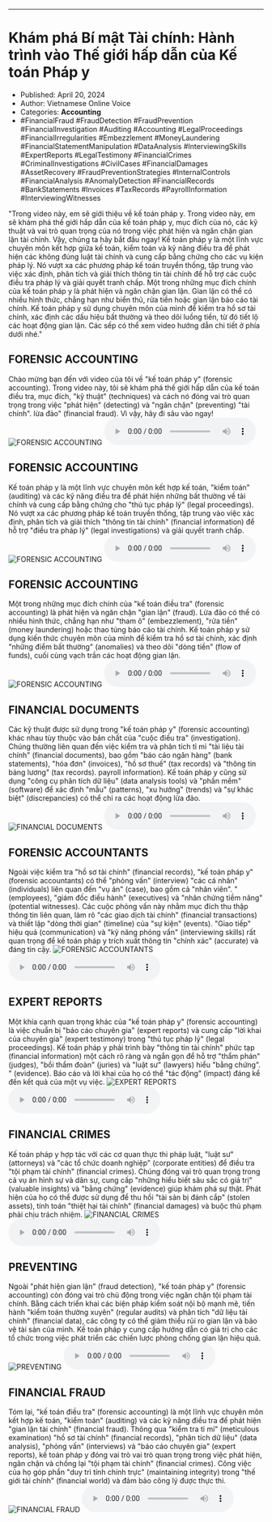 
---

# Khám phá Bí mật Tài chính: Hành trình vào Thế giới hấp dẫn của Kế toán Pháp y

- Published: April 20, 2024
- Author: Vietnamese Online Voice
- Categories: **Accounting**
- #FinancialFraud #FraudDetection #FraudPrevention #FinancialInvestigation #Auditing #Accounting #LegalProceedings #FinancialIrregularities #Embezzlement #MoneyLaundering #FinancialStatementManipulation #DataAnalysis #InterviewingSkills #ExpertReports #LegalTestimony #FinancialCrimes #CriminalInvestigations #CivilCases #FinancialDamages #AssetRecovery #FraudPreventionStrategies #InternalControls #FinancialAnalysis #AnomalyDetection #FinancialRecords #BankStatements #Invoices #TaxRecords #PayrollInformation #InterviewingWitnesses

"Trong video này, em sẽ giới thiệu về kế toán pháp y. Trong video này, em sẽ khám phá thế giới hấp dẫn của kế toán pháp y, mục đích của nó, các kỹ thuật và vai trò quan trọng của nó trong việc phát hiện và ngăn chặn gian lận tài chính. Vậy, chúng ta hãy bắt đầu ngay! Kế toán pháp y là một lĩnh vực chuyên môn kết hợp giữa kế toán, kiểm toán và kỹ năng điều tra để phát hiện các không đúng luật tài chính và cung cấp bằng chứng cho các vụ kiện pháp lý. Nó vượt xa các phương pháp kế toán truyền thống, tập trung vào việc xác định, phân tích và giải thích thông tin tài chính để hỗ trợ các cuộc điều tra pháp lý và giải quyết tranh chấp. Một trong những mục đích chính của kế toán pháp y là phát hiện và ngăn chặn gian lận. Gian lận có thể có nhiều hình thức, chẳng hạn như biển thủ, rửa tiền hoặc gian lận báo cáo tài chính. Kế toán pháp y sử dụng chuyên môn của mình để kiểm tra hồ sơ tài chính, xác định các dấu hiệu bất thường và theo dõi luồng tiền, từ đó tiết lộ các hoạt động gian lận. Các sếp có thể xem video hướng dẫn chi tiết ở phía dưới nhé."


## FORENSIC ACCOUNTING

Chào mừng bạn đến với video của tôi về "kế toán pháp y" (forensic accounting). Trong video này, tôi sẽ khám phá thế giới hấp dẫn của kế toán điều tra, mục đích, "kỹ thuật" (techniques) và cách nó đóng vai trò quan trọng trong việc "phát hiện" (detecting) và "ngăn chặn" (preventing) "tài chính". lừa đảo" (financial fraud). Vì vậy, hãy đi sâu vào ngay!
![FORENSIC ACCOUNTING](https://http-archiver-apis-production-80.schnworks.com/storage/images/transitions/2024-04-20/transition-890802406-Montserrat-Thin-673AB7.jpg)
<audio controls>
    <source src="https://http-archiver-apis-production-80.schnworks.com/storage/audio/file-11457073187.mp3" type="audio/mpeg">
</audio>



## FORENSIC ACCOUNTING

Kế toán pháp y là một lĩnh vực chuyên môn kết hợp kế toán, "kiểm toán" (auditing) và các kỹ năng điều tra để phát hiện những bất thường về tài chính và cung cấp bằng chứng cho "thủ tục pháp lý" (legal proceedings). Nó vượt xa các phương pháp kế toán truyền thống, tập trung vào việc xác định, phân tích và giải thích "thông tin tài chính" (financial information) để hỗ trợ "điều tra pháp lý" (legal investigations) và giải quyết tranh chấp.
![FORENSIC ACCOUNTING](https://http-archiver-apis-production-80.schnworks.com/storage/images/transitions/2024-04-20/transition-1313085120-Montserrat-Medium-673AB7.jpg)
<audio controls>
    <source src="https://http-archiver-apis-production-80.schnworks.com/storage/audio/file-26683028711.mp3" type="audio/mpeg">
</audio>



## FORENSIC ACCOUNTING

Một trong những mục đích chính của "kế toán điều tra" (forensic accounting) là phát hiện và ngăn chặn "gian lận" (fraud). Lừa đảo có thể có nhiều hình thức, chẳng hạn như "tham ô" (embezzlement), "rửa tiền" (money laundering) hoặc thao túng báo cáo tài chính. Kế toán pháp y sử dụng kiến ​​thức chuyên môn của mình để kiểm tra hồ sơ tài chính, xác định "những điểm bất thường" (anomalies) và theo dõi "dòng tiền" (flow of funds), cuối cùng vạch trần các hoạt động gian lận.
![FORENSIC ACCOUNTING](https://http-archiver-apis-production-80.schnworks.com/storage/images/transitions/2024-04-20/transition--21681703629-Montserrat-Regular-4A148C.jpg)
<audio controls>
    <source src="https://http-archiver-apis-production-80.schnworks.com/storage/audio/file-51674550472.mp3" type="audio/mpeg">
</audio>



## FINANCIAL DOCUMENTS

Các kỹ thuật được sử dụng trong "kế toán pháp y" (forensic accounting) khác nhau tùy thuộc vào bản chất của "cuộc điều tra" (investigation). Chúng thường liên quan đến việc kiểm tra và phân tích tỉ mỉ "tài liệu tài chính" (financial documents), bao gồm "báo cáo ngân hàng" (bank statements), "hóa đơn" (invoices), "hồ sơ thuế" (tax records) và "thông tin bảng lương" (tax records). payroll information). Kế toán pháp y cũng sử dụng "công cụ phân tích dữ liệu" (data analysis tools) và "phần mềm" (software) để xác định "mẫu" (patterns), "xu hướng" (trends) và "sự khác biệt" (discrepancies) có thể chỉ ra các hoạt động lừa đảo.
![FINANCIAL DOCUMENTS](https://http-archiver-apis-production-80.schnworks.com/storage/images/transitions/2024-04-20/transition-9199294135-Montserrat-ExtraBold-283593.jpg)
<audio controls>
    <source src="https://http-archiver-apis-production-80.schnworks.com/storage/audio/file-18998237236.mp3" type="audio/mpeg">
</audio>



## FORENSIC ACCOUNTANTS

Ngoài việc kiểm tra "hồ sơ tài chính" (financial records), "kế toán pháp y" (forensic accountants) có thể "phỏng vấn" (interview) "các cá nhân" (individuals) liên quan đến "vụ án" (case), bao gồm cả "nhân viên". " (employees), "giám đốc điều hành" (executives) và "nhân chứng tiềm năng" (potential witnesses). Các cuộc phỏng vấn này nhằm mục đích thu thập thông tin liên quan, làm rõ "các giao dịch tài chính" (financial transactions) ​​và thiết lập "dòng thời gian" (timeline) của "sự kiện" (events). "Giao tiếp" hiệu quả (communication) và "kỹ năng phỏng vấn" (interviewing skills) rất quan trọng để kế toán pháp y trích xuất thông tin "chính xác" (accurate) và đáng tin cậy.
![FORENSIC ACCOUNTANTS](https://http-archiver-apis-production-80.schnworks.com/storage/images/transitions/2024-04-20/transition--37368332595-Montserrat-ExtraBold-4A148C.jpg)
<audio controls>
    <source src="https://http-archiver-apis-production-80.schnworks.com/storage/audio/file-24988045067.mp3" type="audio/mpeg">
</audio>



## EXPERT REPORTS

Một khía cạnh quan trọng khác của "kế toán pháp y" (forensic accounting) là việc chuẩn bị "báo cáo chuyên gia" (expert reports) và cung cấp "lời khai của chuyên gia" (expert testimony) trong "thủ tục pháp lý" (legal proceedings). Kế toán pháp y phải trình bày "thông tin tài chính" phức tạp (financial information) một cách rõ ràng và ngắn gọn để hỗ trợ "thẩm phán" (judges), "bồi thẩm đoàn" (juries) và "luật sư" (lawyers) hiểu "bằng chứng". " (evidence). Báo cáo và lời khai của họ có thể "tác động" (impact) đáng kể đến kết quả của một vụ việc.
![EXPERT REPORTS](https://http-archiver-apis-production-80.schnworks.com/storage/images/transitions/2024-04-20/transition--44046307173-Montserrat-SemiBold-004895.jpg)
<audio controls>
    <source src="https://http-archiver-apis-production-80.schnworks.com/storage/audio/file-58323981549.mp3" type="audio/mpeg">
</audio>



## FINANCIAL CRIMES

Kế toán pháp y hợp tác với các cơ quan thực thi pháp luật, "luật sư" (attorneys) và "các tổ chức doanh nghiệp" (corporate entities) để điều tra "tội phạm tài chính" (financial crimes). Chúng đóng vai trò quan trọng trong cả vụ án hình sự và dân sự, cung cấp "những hiểu biết sâu sắc có giá trị" (valuable insights) và "bằng chứng" (evidence) giúp khám phá sự thật. Phát hiện của họ có thể được sử dụng để thu hồi "tài sản bị đánh cắp" (stolen assets), tính toán "thiệt hại tài chính" (financial damages) và buộc thủ phạm phải chịu trách nhiệm.
![FINANCIAL CRIMES](https://http-archiver-apis-production-80.schnworks.com/storage/images/transitions/2024-04-20/transition-42579128545-Montserrat-Thin-1A237E.jpg)
<audio controls>
    <source src="https://http-archiver-apis-production-80.schnworks.com/storage/audio/file-7104096569.mp3" type="audio/mpeg">
</audio>



## PREVENTING

Ngoài "phát hiện gian lận" (fraud detection), "kế toán pháp y" (forensic accounting) còn đóng vai trò chủ động trong việc ngăn chặn tội phạm tài chính. Bằng cách triển khai các biện pháp kiểm soát nội bộ mạnh mẽ, tiến hành "kiểm toán thường xuyên" (regular audits) và phân tích "dữ liệu tài chính" (financial data), các công ty có thể giảm thiểu rủi ro gian lận và bảo vệ tài sản của mình. Kế toán pháp y cung cấp hướng dẫn có giá trị cho các tổ chức trong việc phát triển các chiến lược phòng chống gian lận hiệu quả.
![PREVENTING](https://http-archiver-apis-production-80.schnworks.com/storage/images/transitions/2024-04-20/transition--31004551701-Montserrat-Bold-7B1FA2.jpg)
<audio controls>
    <source src="https://http-archiver-apis-production-80.schnworks.com/storage/audio/file-32319810132.mp3" type="audio/mpeg">
</audio>



## FINANCIAL FRAUD

Tóm lại, "kế toán điều tra" (forensic accounting) là một lĩnh vực chuyên môn kết hợp kế toán, "kiểm toán" (auditing) và các kỹ năng điều tra để phát hiện "gian lận tài chính" (financial fraud). Thông qua "kiểm tra tỉ mỉ" (meticulous examination) "hồ sơ tài chính" (financial records), "phân tích dữ liệu" (data analysis), "phỏng vấn" (interviews) và "báo cáo chuyên gia" (expert reports), kế toán pháp y đóng vai trò vai trò quan trọng trong việc phát hiện, ngăn chặn và chống lại "tội phạm tài chính" (financial crimes). Công việc của họ góp phần "duy trì tính chính trực" (maintaining integrity) trong "thế giới tài chính" (financial world) và đảm bảo công lý được thực thi.
![FINANCIAL FRAUD](https://http-archiver-apis-production-80.schnworks.com/storage/images/transitions/2024-04-20/transition-20570581673-Montserrat-SemiBold-880E4F.jpg)
<audio controls>
    <source src="https://http-archiver-apis-production-80.schnworks.com/storage/audio/file-33053458750.mp3" type="audio/mpeg">
</audio>

